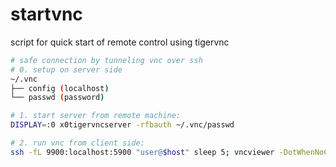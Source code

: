# startvnc
script for quick start of remote control using tigervnc

```bash
# safe connection by tunneling vnc over ssh
# 0. setup on server side
~/.vnc
├── config (localhost)
└── passwd (password)

# 1. start server from remote machine:
DISPLAY=:0 x0tigervncserver -rfbauth ~/.vnc/passwd

# 2. run vnc from client side:
ssh -fL 9900:localhost:5900 "user@$host" sleep 5; vncviewer -DotWhenNoCursor=1 localhost:9900
```
